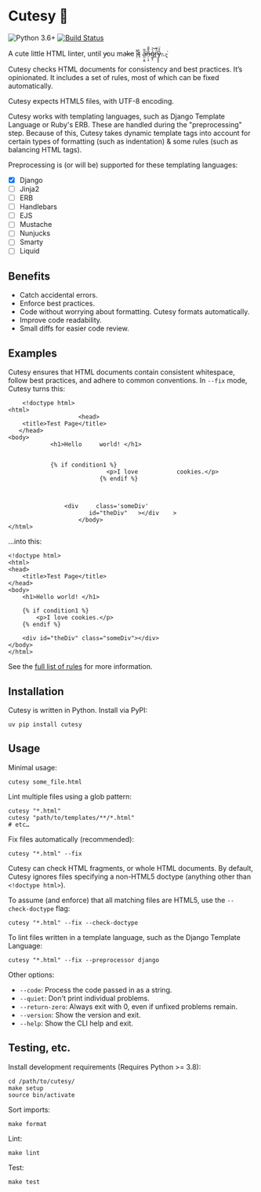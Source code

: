 # Cutesy 🥰

![Python 3.6+](https://img.shields.io/badge/python-3.6%2B-blue) [![Build Status](https://travis-ci.com/chasefinch/cutesy.svg?branch=main)](https://travis-ci.com/chasefinch/cutesy)

A cute little HTML linter, until y̵ou ma̴k̵e i̴͌ͅt̴̖̀ a̵̤̤͕̰͐̅͘͘n̶̦̣͙̑̌̆̄ǵ̷̗̗̀͝r̷̭̈́͂͘ẙ̶͔̟̞̊̈…̴̢͘

Cutesy checks HTML documents for consistency and best practices. It’s opinionated. It includes a set of rules, most of which can be fixed automatically.

Cutesy expects HTML5 files, with UTF-8 encoding.

Cutesy works with templating languages, such as Django Template Language or Ruby's ERB. These are handled during the "preprocessing" step. Because of this, Cutesy takes dynamic template tags into account for certain types of formatting (such as indentation) & some rules (such as balancing HTML tags).

Preprocessing is (or will be) supported for these templating languages:

- [x] Django
- [ ] Jinja2
- [ ] ERB
- [ ] Handlebars
- [ ] EJS
- [ ] Mustache
- [ ] Nunjucks
- [ ] Smarty
- [ ] Liquid

## Benefits

- Catch accidental errors.
- Enforce best practices.
- Code without worrying about formatting. Cutesy formats automatically.
- Improve code readability.
- Small diffs for easier code review.

## Examples

Cutesy ensures that HTML documents contain consistent whitespace, follow best practices, and adhere to common conventions. In `--fix` mode, Cutesy turns this:

        <!doctype html>
    <html>
                        <head>
        <title>Test Page</title>
       </head>
    <body>
                <h1>Hello     world! </h1>


                {% if condition1 %}
                                <p>I love           cookies.</p>
                              {% endif %}



                    <div     class='someDiv'
                           id="theDiv"   ></div    >
                        </body>
    </html>

…into this:

    <!doctype html>
    <html>
    <head>
        <title>Test Page</title>
    </head>
    <body>
        <h1>Hello world! </h1>

        {% if condition1 %}
            <p>I love cookies.</p>
        {% endif %}

        <div id="theDiv" class="someDiv"></div>
    </body>
    </html>

See the [full list of rules](docs/rules.md) for more information.

## Installation

Cutesy is written in Python. Install via PyPI:

    uv pip install cutesy

## Usage

Minimal usage:

    cutesy some_file.html


Lint multiple files using a glob pattern:

    cutesy "*.html"
    cutesy "path/to/templates/**/*.html"
    # etc…


Fix files automatically (recommended):

    cutesy "*.html" --fix


Cutesy can check HTML fragments, or whole HTML documents. By default, Cutesy ignores files specifying a non-HTML5 doctype (anything other than `<!doctype html>`).

To assume (and enforce) that all matching files are HTML5, use the `--check-doctype` flag:

    cutesy "*.html" --fix --check-doctype


To lint files written in a template language, such as the Django Template Language:

    cutesy "*.html" --fix --preprocessor django


Other options:

- `--code`: Process the code passed in as a string.
- `--quiet`: Don't print individual problems.
- `--return-zero`: Always exit with 0, even if unfixed problems remain.
- `--version`: Show the version and exit.
- `--help`: Show the CLI help and exit.


## Testing, etc.

Install development requirements (Requires Python >= 3.8):

    cd /path/to/cutesy/
    make setup
    source bin/activate

Sort imports:

    make format

Lint:

    make lint

Test:

    make test
